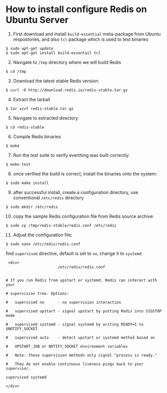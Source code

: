 # How to install configure Redis on Ubuntu Server

1. First download and install ```build-essential``` meta-package from Ubuntu respostories, and also ```tcl``` package which is used to test binaries

  ```
  $ sudo apt-get update
  $ sudo apt-get install build-essentail tcl
  ```
  
2. Navigate to ```/tmp``` directory where we will build Redis

  ```
  $ cd /tmp
  ```
  
3. Download the latest stable Redis version:

  ```
  $ curl -O http://download.redis.io/redis-stable.tar.gz
  ```
  
4. Extract the tarball 

  ```
  $ tar xzvf redis-stable.tar.gz
  ```

5. Navigate to extracted directory

  ```
  $ cd redis-stable
  ```
  
6. Compile Redis binaries

  ``` 
  $ make
  ```

7. Run the test suite to verify everthing was built correctly:

  ```
  $ make test
  ```
  
8. once verified the build is correct, install the binaries onto the system:

  ```
  $ sudo make install
  ```
  
9. after successful install, create a configuration directory, use conventional ```/etc/redis``` directory

  ```
  $ sudo mkdir /etc/redis
  ```
  
10. copy the sample Redis configuration file from Redis source archive:

  ```
  $ sudo cp /tmp/redis-stable/redis.conf /etc/redis
  ```
  
11. Adjust the configuration file:

  ``` 
  $ sudo nano /etc/redis/redis.conf
  ```
  
  find ```supervised``` directive, default is set to ```no```, change it to ```systemd```:
  
  
  ```
  <div>
                         /etc/redis/redis.conf
                           
  
  # If you run Redis from upstart or systemd, Redis can interact with your
  
  # supervision tree. Options:
  
  #   supervised no      - no supervision interaction
  
  #   supervised upstart - signal upstart by putting Redis into SIGSTOP mode
  
  #   supervised systemd - signal systemd by writing READY=1 to $NOTIFY_SOCKET
  
  #   supervised auto    - detect upstart or systemd method based on
  
  #   UPSTART_JOB or NOTIFY_SOCKET environment variables
  
  #   Note: these supervision methods only signal "process is ready."
  
  #   They do not enable continuous liveness pings back to your supervisor.
  
  supervised systemd
  
  </div>
  ```

